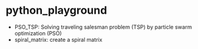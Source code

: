 # python_playground

* PSO_TSP: Solving traveling salesman problem (TSP) by particle swarm optimization (PSO)
* spiral_matrix: create a spiral matrix
